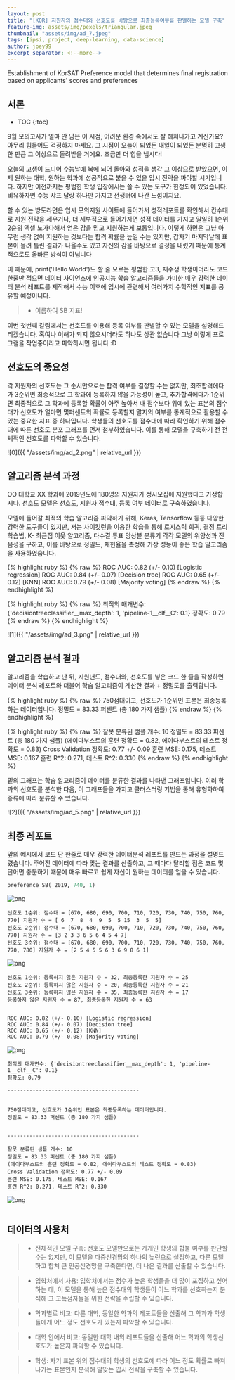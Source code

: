 ```yaml
---
layout: post
title: "[KOR] 지원자의 점수대와 선호도를 바탕으로 최종등록여부를 판별하는 모델 구축"
feature-img: assets/img/pexels/triangular.jpeg
thumbnail: "assets/img/ad_7.jpeg"
tags: [ipsi, project, deep-learning, data-science]
author: joey99
excerpt_separator: <!--more-->
---
```


<p>  Establishment of KorSAT Preference model that determines final registration based on applicants' scores and preferences </p>
<!--more-->

## 서론
* TOC
{:toc}

<p>  9월 모의고사가 얼마 안 남은 이 시점, 어려운 환경 속에서도 잘 헤쳐나가고 계신가요? 아무리 힘들어도 걱정하지 마세요. 그 시점이 오늘이 되었든 내일이 되었든 분명히 고생한 만큼 그 이상으로 돌려받을 거에요. 조금만 더 힘을 냅시다! </p>

<p>  오늘의 고생이 드디어 수능날에 복에 되어 돌아와 성적을 생각 그 이상으로 받았으면, 이제 원하는 대학, 원하는 학과에 성공적으로 붙을 수 있을 입시 전략을 짜야할 시기입니다. 하지만 이전까지는 평범한 학생 입장에서는 쓸 수 있는 도구가 한정되어 있었습니다. 비유하자면 수능 샤프 달랑 하나만 가지고 전쟁터에 나간 느낌이지요.  </p>

<p>  할 수 있는 방도라면은 입시 모의지원 사이트에 들어가서 성적레포트를 확인해서 칸수대로 지원 전략을 세우거나, 더 세부적으로 들어가자면 성적 데이터를 가지고 일일히 1순위 2순위 엑셀 노가다해서 얻은 감을 믿고 지원하는게 보통입니다. 이렇게 하면은 그냥 아무런 생각 없이 지원하는 것보다는 합격 확률을 높일 수는 있지만, 갑자기 마지막날에 표본이 몰려 틀린 결과가 나올수도 있고 자신의 감을 바탕으로 결정을 내렸기 때문에 통계적으로도 올바른 방식이 아닙니다 </p>

<p>  이 때문에, print('Hello World')도 할 줄 모르는 평범한 고3, 재수생 학생이더라도 코드 한줄만 적으면 데이터 사이언스에 인공지능 학습 알고리즘들을 가미한  매우 강력한 데이터 분석 레포트를 제작해서 수능 이후에 입시에 관련해서 여러가지 수학적인 지표를 공유할 예정이니다. </p>

>- 이름하여 SB 지표!

<p>  이번 첫번째 칼럼에서는 선호도를 이용해 등록 여부를 판별할 수 있는 모델을 설명해드리겠습니다. 혹여나 이해가 되지 않으시더라도 하나도 상관 없습니다 그냥 이렇게 프로그램을 작업중이라고 파악하시면 됩니다 :D </p>

## 선호도의 중요성

<p>  각 지원자의 선호도는 그 순서만으로는 합격 여부를 결정할 수는 없지만, 최초합격에다가 3순위면 최종적으로 그 학과에 등록하지 않을 가능성이 높고, 추가합격에다가 1순위면 최종적으로 그 학과에 등록할 확률이 아주 높아서 내 점수보다 위에 있는 표본의 점수대가 선호도가 얼마면 몇퍼센트의 확률로 등록할지 말지의 여부를 통계적으로 활용할 수 있는 중요한 지표 중 하나입니다. 학생들의 선호도를 점수대에 따라 확인하기 위해 점수대에 따른 선호도 분포 그래프를 먼저 첨부하였습니다. 이를 통해 모델을 구축하기 전 전체적인 선호도를 파악할 수 있습니다.</p>

![0]({{ "/assets/img/ad_2.png" | relative_url }})


## 알고리즘 분석 과정

<p>  OO 대학교 XX 학과에 2019년도에 180명의 지원자가 정시모집에 지원했다고 가정합시다. 선호도 모델은 선호도, 지원자 점수대, 등록 여부 데이터로 구축하였습니다. </p>
<p>  모델에 들어갈 최적의 학습 알고리즘 파악하기 위해, Keras, Tensorflow 등등 다양한 강력한 도구들이 있지만, 저는 사이킷런을 이용한 학습을 통해 로지스틱 회귀, 결정 트리 학습법, K- 최근접 이웃 알고리즘, 다수결 투표 앙상블 분류기 각각 모델의 위양성과 진음성을 구하고, 이를 바탕으로 정밀도, 재현율을 측정해 가장 성능이 좋은 학습 알고리즘을 사용하였습니다.</p>

{% highlight ruby %}
{% raw %}
ROC AUC: 0.82 (+/- 0.10) [Logistic regression]
ROC AUC: 0.84 (+/- 0.07) [Decision tree]
ROC AUC: 0.65 (+/- 0.12) [KNN]
ROC AUC: 0.79 (+/- 0.08) [Majority voting]
{% endraw %}
{% endhighlight %}

{% highlight ruby %}
{% raw %}
최적의 매개변수: {'decisiontreeclassifier__max_depth': 1, 'pipeline-1__clf__C': 0.1}
정확도: 0.79
{% endraw %}
{% endhighlight %}

![1]({{ "/assets/img/ad_3.png" | relative_url }})

## 알고리즘 분석 결과

<p> 알고리즘을 학습하고 난 뒤, 지원년도, 점수대와, 선호도를 넣은 코드 한 줄을 작성하면 데이터 분석 레포트와 더불어 학습 알고리즘이 계산한 결과 + 정밀도를 출력합니다.  </p>

{% highlight ruby %}
{% raw %}
750점대이고, 선호도가 1순위인 표본은 최종등록하는 데이터입니다.
정밀도 = 83.33 퍼센트 (총 180 가지 샘플)
{% endraw %}
{% endhighlight %}

{% highlight ruby %}
{% raw %}
잘못 분류된 샘플 개수: 10
정밀도 = 83.33 퍼센트 (총 180 가지 샘플)
(에이다부스트의 훈련 정확도 = 0.82, 에이다부스트의 테스트 정확도 = 0.83)
Cross Validation 정확도: 0.77 +/- 0.09
훈련 MSE: 0.175, 테스트 MSE: 0.167
훈련 R^2: 0.271, 테스트 R^2: 0.330
{% endraw %}
{% endhighlight %}

<p> 밑의 그래프는 학습 알고리즘이 데이터를 분류한 결과를 나타낸 그래프입니다. 여러 학과의 선호도를 분석한 다음, 이 그래프들을 가지고 클러스터링 기법을 통해 유형화하여 종류에 따라 분류할 수 있습니다. </p>

![2]({{ "/assets/img/ad_5.png" | relative_url }})

## 최종 레포트

<p> 앞의 예시에서 코드 단 한줄로 매우 강력한 데이터분석 레포트를 만드는 과정을 설명드렸습니다. 주어진 데이터에 따라 맞는 결과를 산출하고, 그 때마다 달리할 점은 코드 몇 단어면 충분하기 때문에 매우 빠르고 쉽게 자신이 원하는 데이터를 얻을 수 있습니다. </p>

```python
preference_SB(_2019, 740, 1)
```


![png](/assets/img/output_0_0.png)


    선호도 1순위: 점수대 = [670, 680, 690, 700, 710, 720, 730, 740, 750, 760, 770] 지원자 수 = [ 6  7  8  4  9  5  5 15  3  5  5]
    선호도 2순위: 점수대 = [670, 680, 690, 700, 710, 720, 730, 740, 750, 760, 770] 지원자 수 = [3 2 3 3 6 5 6 4 5 4 7]
    선호도 3순위: 점수대 = [670, 680, 690, 700, 710, 720, 730, 740, 750, 760, 770, 780] 지원자 수 = [2 5 4 5 5 6 3 6 9 8 6 1]
    


![png](/assets/img/output_0_2.png)


    선호도 1순위: 등록하지 않은 지원자 수 = 32, 최종등록한 지원자 수 = 25
    선호도 2순위: 등록하지 않은 지원자 수 = 20, 최종등록한 지원자 수 = 21
    선호도 3순위: 등록하지 않은 지원자 수 = 35, 최종등록한 지원자 수 = 17
    등록하지 않은 지원자 수 = 87, 최종등록한 지원자 수 = 63
    
    
    ROC AUC: 0.82 (+/- 0.10) [Logistic regression]
    ROC AUC: 0.84 (+/- 0.07) [Decision tree]
    ROC AUC: 0.65 (+/- 0.12) [KNN]
    ROC AUC: 0.79 (+/- 0.08) [Majority voting]
    


![png](/assets/img/output_0_4.png)


    
    최적의 매개변수: {'decisiontreeclassifier__max_depth': 1, 'pipeline-1__clf__C': 0.1}
    정확도: 0.79
    
    ------------------------------------------
    
    
    750점대이고, 선호도가 1순위인 표본은 최종등록하는 데이터입니다.
    정밀도 = 83.33 퍼센트 (총 180 가지 샘플)
    
    
    ------------------------------------------
    
    잘못 분류된 샘플 개수: 10
    정밀도 = 83.33 퍼센트 (총 180 가지 샘플)
    (에이다부스트의 훈련 정확도 = 0.82, 에이다부스트의 테스트 정확도 = 0.83)
    Cross Validation 정확도: 0.77 +/- 0.09
    훈련 MSE: 0.175, 테스트 MSE: 0.167
    훈련 R^2: 0.271, 테스트 R^2: 0.330
    
    


![png](/assets/img/output_0_6.png)



```python

```

## 데이터의 사용처

>- 전체적인 모델 구축: 선호도 모델만으로는 개개인 학생의 합불 여부를 판단할 수는 없지만, 이 모델을 다중신경망의 하나의 뉴런으로 설정하고, 다른 모델하고 합쳐 큰 인공신경망을 구축한다면, 더 나은 결과를 산출할 수 있습니다.

>- 입학처에서 사용: 입학처에서는 점수가 높은 학생들을 더 많이 포집하고 싶어하는 데, 이 모델을 통해 높은 점수대의 학생들이 어느 학과를 선호하는지 분석해 그 고득점자들을 위한 전략을 수립할 수 있습니다.

>- 학과별로 비교: 다른 대학, 동일한 학과의 레포트들을 산출해 그 학과가 학생들에게 어느 정도 선호도가 있는지 파악할 수 있습니다.

>- 대학 안에서 비교: 동일한 대학 내의 레포트들을 산출해 어느 학과의 학생선호도가 높은지 파악할 수 있습니다.

>- 학생: 자기 표본 위의 점수대의 학생의 선호도에 따라 어느 정도 확률로 빠져나가는 표본인지 분석해 알맞는 입시 전략을 구축할 수 있습니다.
